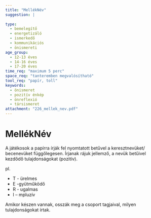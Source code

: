```yaml
---
title: "MellékNév"
suggestion: | 
  
type:
  - bemelegítő
  - energetizáló
  - ismerkedő
  - kommunikációs
  - önismereti
age_group:
  - 12-13 éves
  - 14-16 éves
  - 17-20 éves
time_req: "maximum 5 perc"
space_req: "tanteremben megvalósítható"
tool_req: "papír, toll"
keywords: 
  - önismeret
  - pozitív énkép
  - önreflexió
  - társismeret
attachment: "226_mellek_nev.pdf"
---
```


# MellékNév

A játékosok a papírra írják fel nyomtatott betűvel a keresztnevüket/ becenevüket függőlegesen. Írjanak rájuk jellemző, a nevük betűivel kezdődő tulajdonságokat (pozitív).

pl.

* T - ürelmes
* E -gyütműködő
* R - ugalmas
* I – mpluzív

Amikor készen vannak, osszák meg a csoport tagjaival, milyen tulajdonságokat írtak.
  
  
